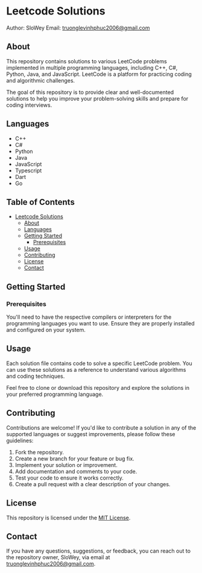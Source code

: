 # Leetcode Solutions

Author: SloWey
Email: truonglevinhphuc2006@gmail.com

## About

This repository contains solutions to various LeetCode problems implemented in multiple programming languages, including C++, C#, Python, Java, and JavaScript. LeetCode is a platform for practicing coding and algorithmic challenges.

The goal of this repository is to provide clear and well-documented solutions to help you improve your problem-solving skills and prepare for coding interviews.

## Languages

- C++
- C#
- Python
- Java
- JavaScript
- Typescript
- Dart
- Go

## Table of Contents

- [Leetcode Solutions](#leetcode-solutions)
  - [About](#about)
  - [Languages](#languages)
  - [Getting Started](#getting-started)
    - [Prerequisites](#prerequisites)
  - [Usage](#usage)
  - [Contributing](#contributing)
  - [License](#license)
  - [Contact](#contact)

## Getting Started

### Prerequisites

You'll need to have the respective compilers or interpreters for the programming languages you want to use. Ensure they are properly installed and configured on your system.

## Usage

Each solution file contains code to solve a specific LeetCode problem. You can use these solutions as a reference to understand various algorithms and coding techniques. 

Feel free to clone or download this repository and explore the solutions in your preferred programming language.

## Contributing

Contributions are welcome! If you'd like to contribute a solution in any of the supported languages or suggest improvements, please follow these guidelines:

1. Fork the repository.
2. Create a new branch for your feature or bug fix.
3. Implement your solution or improvement.
4. Add documentation and comments to your code.
5. Test your code to ensure it works correctly.
6. Create a pull request with a clear description of your changes.

## License

This repository is licensed under the [MIT License](LICENSE).

## Contact

If you have any questions, suggestions, or feedback, you can reach out to the repository owner, SloWey, via email at truonglevinhphuc2006@gmail.com.
